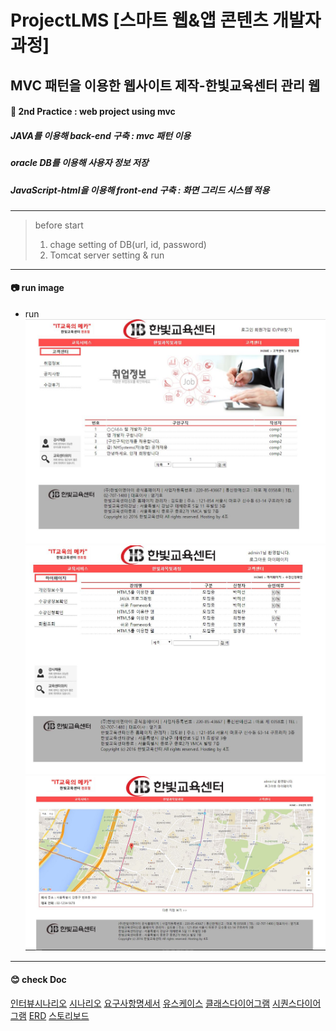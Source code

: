 
# ProjectLMS [스마트 웹&앱 콘텐츠 개발자과정]
## MVC 패턴을 이용한 웹사이트 제작-한빛교육센터 관리 웹
#### :pencil: 2nd Practice : web project using mvc
##### JAVA를 이용해 back-end 구축 : mvc 패턴 이용
##### oracle DB를 이용해 사용자 정보 저장 
##### JavaScript-html을 이용해 front-end 구축 : 화면 그리드 시스템 적용

***

 > before start
 > 1. chage setting of DB(url, id, password)
 > 2. Tomcat server setting & run

***

#### :camera: run image


 - run
 ![run1](./img/run1.JPG)
 ![run2](./img/run2.JPG)
 ![run3](./img/run3.JPG)

***

#### :blush: check Doc
[인터뷰시나리오](./doc/01.인터뷰시나리오.pdf)
[시나리오](./doc/02.시나리오.pdf)
[요구사항명세서](./doc/03.요구사항명세서.pdf)
[유스케이스](./doc/04.유스케이스.pdf)
[클래스다이어그램](./doc/05.클래스다이어그램.pdf)
[시퀀스다이어그램](./doc/06.시퀀스다이어그램.pdf)
[ERD](./doc/07.ERD.pdf)
[스토리보드](./doc/08.스토리보드.pdf)


